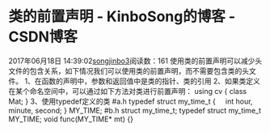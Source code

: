 # 类的前置声明 - KinboSong的博客 - CSDN博客
2017年06月18日 14:39:02[songjinbo3](https://me.csdn.net/KinboSong)阅读数：161
使用类的前置声明可以减少头文件的包含关系，如下情况我们可以使用类的前置声明，而不需要包含类的头文件。
1、在函数的声明中，参数和返回值中是类的指针、类的引用
2、如果类定义在某个命名空间中，可以通过如下方法对类进行前置声明：
using cv
{
class Mat;
}
3、使用typedef定义的类
#a.h
typedef struct my_time_t
{
    int hour, minute, second;
} MY_TIME;
#b.h
struct my_time_t;
typedef struct my_time_t MY_TIME;
void func(MY_TIME* mt) {}
